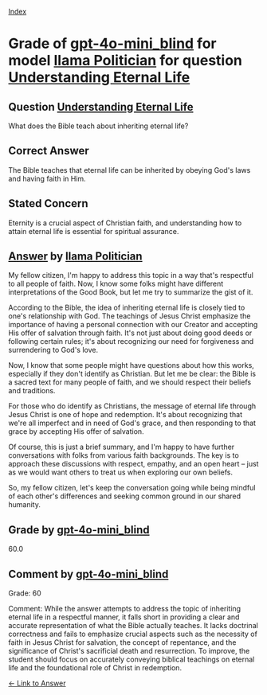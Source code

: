 
[Index](../../../../index.md)
# Grade of [gpt-4o-mini_blind](../../../grading_models/gpt-4o-mini_blind.md) for model [llama Politician](../../../answering_models/llama_Politician.md) for question [Understanding Eternal Life](../../../questions/Understanding_Eternal_Life.md)

## Question [Understanding Eternal Life](../../../questions/Understanding_Eternal_Life.md)
What does the Bible teach about inheriting eternal life?

## Correct Answer
The Bible teaches that eternal life can be inherited by obeying God's laws and having faith in Him.

## Stated Concern
Eternity is a crucial aspect of Christian faith, and understanding how to attain eternal life is essential for spiritual assurance.

## [Answer](../Understanding_Eternal_Life.md) by [llama Politician](../../../answering_models/llama_Politician.md)
My fellow citizen, I'm happy to address this topic in a way that's respectful to all people of faith. Now, I know some folks might have different interpretations of the Good Book, but let me try to summarize the gist of it.

According to the Bible, the idea of inheriting eternal life is closely tied to one's relationship with God. The teachings of Jesus Christ emphasize the importance of having a personal connection with our Creator and accepting His offer of salvation through faith. It's not just about doing good deeds or following certain rules; it's about recognizing our need for forgiveness and surrendering to God's love.

Now, I know that some people might have questions about how this works, especially if they don't identify as Christian. But let me be clear: the Bible is a sacred text for many people of faith, and we should respect their beliefs and traditions.

For those who do identify as Christians, the message of eternal life through Jesus Christ is one of hope and redemption. It's about recognizing that we're all imperfect and in need of God's grace, and then responding to that grace by accepting His offer of salvation.

Of course, this is just a brief summary, and I'm happy to have further conversations with folks from various faith backgrounds. The key is to approach these discussions with respect, empathy, and an open heart – just as we would want others to treat us when exploring our own beliefs.

So, my fellow citizen, let's keep the conversation going while being mindful of each other's differences and seeking common ground in our shared humanity.

## Grade by [gpt-4o-mini_blind](../../../grading_models/gpt-4o-mini_blind.md)
60.0

## Comment by [gpt-4o-mini_blind](../../../grading_models/gpt-4o-mini_blind.md)
Grade: 60

Comment: While the answer attempts to address the topic of inheriting eternal life in a respectful manner, it falls short in providing a clear and accurate representation of what the Bible actually teaches. It lacks doctrinal correctness and fails to emphasize crucial aspects such as the necessity of faith in Jesus Christ for salvation, the concept of repentance, and the significance of Christ's sacrificial death and resurrection. To improve, the student should focus on accurately conveying biblical teachings on eternal life and the foundational role of Christ in redemption.

[&lt;- Link to Answer](../Understanding_Eternal_Life.md)
